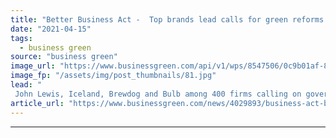 ```yaml
---
title: "Better Business Act -  Top brands lead calls for green reforms to Companies Act"
date: "2021-04-15"
tags: 
  - business green
source: "business green"
image_url: "https://www.businessgreen.com/api/v1/wps/8547506/0c9b01af-8f44-4ba0-bfc7-4cb754166c61/1/iStock-539041797-parliament-185x114.jpg"
image_fp: "/assets/img/post_thumbnails/81.jpg"
lead: "
 John Lewis, Iceland, Brewdog and Bulb among 400 firms calling on government to amend Companies Act to put environmental responsibilities on statutory footing ..."
article_url: "https://www.businessgreen.com/news/4029893/business-act-brands-lead-calls-green-reforms-companies-act"
---
```


---
